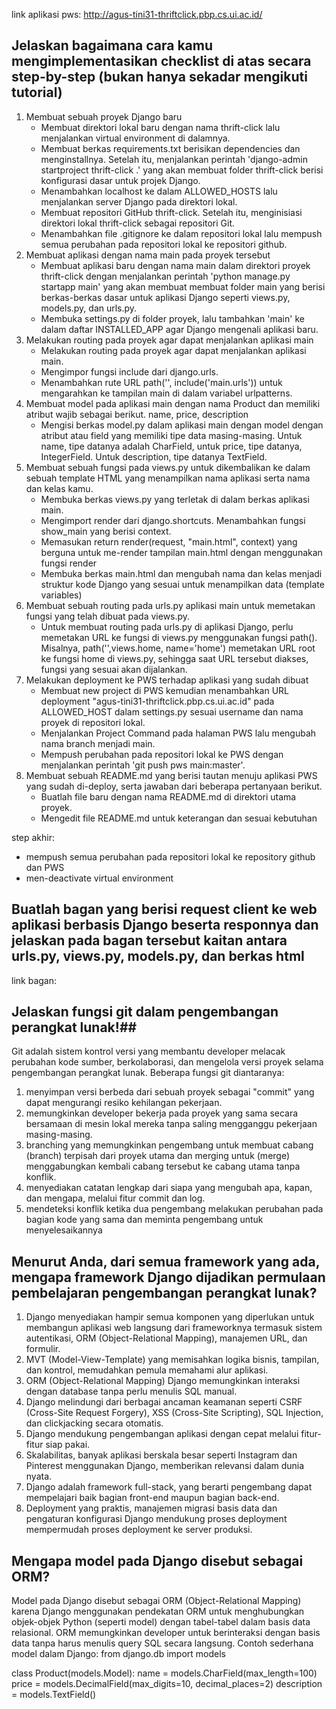 link aplikasi pws: http://agus-tini31-thriftclick.pbp.cs.ui.ac.id/

## Jelaskan bagaimana cara kamu mengimplementasikan checklist di atas secara step-by-step (bukan hanya sekadar mengikuti tutorial) ##
1) Membuat sebuah proyek Django baru
    - Membuat direktori lokal baru dengan nama thrift-click lalu menjalankan virtual environment di dalamnya.
    - Membuat berkas requirements.txt berisikan dependencies dan menginstallnya. Setelah itu, menjalankan perintah 'django-admin startproject thrift-click .' yang akan membuat folder thrift-click berisi konfigurasi dasar untuk projek Django.
    - Menambahkan localhost ke dalam ALLOWED_HOSTS lalu menjalankan server Django pada direktori lokal.
    - Membuat repositori GitHub thrift-click. Setelah itu, menginisiasi direktori lokal thrift-click sebagai repositori Git.
    - Menambahkan file .gitignore ke dalam repositori lokal lalu mempush semua perubahan pada repositori lokal ke repositori github.
2) Membuat aplikasi dengan nama main pada proyek tersebut
    - Membuat aplikasi baru dengan nama main dalam direktori proyek thrift-click dengan menjalankan perintah 'python manage.py startapp main' yang akan membuat membuat folder main yang berisi berkas-berkas dasar untuk aplikasi Django seperti views.py, models.py, dan urls.py.
    - Membuka settings.py di folder proyek, lalu tambahkan 'main' ke dalam daftar INSTALLED_APP agar Django mengenali aplikasi baru.
3) Melakukan routing pada proyek agar dapat menjalankan aplikasi main
    - Melakukan routing pada proyek agar dapat menjalankan aplikasi main.
    - ⁠Mengimpor fungsi include dari django.urls.
    - ⁠Menambahkan rute URL path('', include('main.urls')) untuk mengarahkan ke tampilan main di dalam variabel urlpatterns.
4) Membuat model pada aplikasi main dengan nama Product dan memiliki atribut wajib sebagai berikut. name, price, description
    - Mengisi berkas model.py dalam aplikasi main dengan model dengan atribut atau field yang memiliki tipe data masing-masing. Untuk name, tipe datanya adalah CharField, untuk price, tipe datanya, IntegerField. Untuk description, tipe datanya TextField.
5) Membuat sebuah fungsi pada views.py untuk dikembalikan ke dalam sebuah template HTML yang menampilkan nama aplikasi serta nama dan kelas kamu.
    - Membuka berkas views.py yang terletak di dalam berkas aplikasi main.
    - ⁠Mengimport render dari django.shortcuts. Menambahkan fungsi show_main yang berisi context.
    - ⁠Memasukan return render(request, "main.html", context) yang berguna untuk me-render tampilan main.html dengan menggunakan fungsi render
    - ⁠Membuka berkas main.html dan mengubah nama dan kelas menjadi struktur kode Django yang sesuai untuk menampilkan data (template variables)
6) Membuat sebuah routing pada urls.py aplikasi main untuk memetakan fungsi yang telah dibuat pada views.py.
    - ⁠Untuk membuat routing pada urls.py di aplikasi Django, perlu memetakan URL ke fungsi di views.py menggunakan fungsi path(). Misalnya, path('',views.home, name='home') memetakan URL root ke fungsi home di views.py, sehingga saat URL tersebut diakses, fungsi yang sesuai akan dijalankan.
7) Melakukan deployment ke PWS terhadap aplikasi yang sudah dibuat
    - Membuat new project di PWS kemudian menambahkan URL deployment "agus-tini31-thriftclick.pbp.cs.ui.ac.id" pada ALLOWED_HOST dalam settings.py sesuai username dan nama proyek di repositori lokal.
    - Menjalankan Project Command pada halaman PWS lalu mengubah nama branch menjadi main.
    - Mempush perubahan pada repositori lokal ke PWS dengan menjalankan perintah 'git push pws main:master'.
8) Membuat sebuah README.md yang berisi tautan menuju aplikasi PWS yang sudah di-deploy, serta jawaban dari beberapa pertanyaan berikut.
    - Buatlah file baru dengan nama README.md di direktori utama proyek.
    - ⁠Mengedit file README.md untuk keterangan dan sesuai kebutuhan

step akhir:
- mempush semua perubahan pada repositori lokal ke repository github dan PWS
- men-deactivate virtual environment

## Buatlah bagan yang berisi request client ke web aplikasi berbasis Django beserta responnya dan jelaskan pada bagan tersebut kaitan antara urls.py, views.py, models.py, dan berkas html ##
link bagan: 


## Jelaskan fungsi git dalam pengembangan perangkat lunak!##
Git adalah sistem kontrol versi yang membantu developer melacak perubahan kode sumber, berkolaborasi, dan mengelola versi proyek selama pengembangan perangkat lunak. Beberapa fungsi git diantaranya:
1) menyimpan versi berbeda dari sebuah proyek sebagai "commit" yang dapat mengurangi resiko kehilangan pekerjaan.
2) memungkinkan developer bekerja pada proyek yang sama secara bersamaan di mesin lokal mereka tanpa saling mengganggu pekerjaan masing-masing.
3) branching yang memungkinkan pengembang untuk membuat cabang (branch) terpisah dari proyek utama dan merging untuk (merge) menggabungkan kembali cabang tersebut ke cabang utama tanpa konflik.
4) menyediakan catatan lengkap dari siapa yang mengubah apa, kapan, dan mengapa, melalui fitur commit dan log.
5) mendeteksi konflik ketika dua pengembang melakukan perubahan pada bagian kode yang sama dan meminta pengembang untuk menyelesaikannya

## Menurut Anda, dari semua framework yang ada, mengapa framework Django dijadikan permulaan pembelajaran pengembangan perangkat lunak? ##
1) Django menyediakan hampir semua komponen yang diperlukan untuk membangun aplikasi web langsung dari frameworknya termasuk sistem autentikasi, ORM (Object-Relational Mapping), manajemen URL, dan formulir.
2) MVT (Model-View-Template) yang memisahkan logika bisnis, tampilan, dan kontrol, memudahkan pemula memahami alur aplikasi.
3) ORM (Object-Relational Mapping) Django memungkinkan interaksi dengan database tanpa perlu menulis SQL manual.
4) Django melindungi dari berbagai ancaman keamanan seperti CSRF (Cross-Site Request Forgery), XSS (Cross-Site Scripting), SQL Injection, dan clickjacking secara otomatis.
5) Django mendukung pengembangan aplikasi dengan cepat melalui fitur-fitur siap pakai.
6) Skalabilitas, banyak aplikasi berskala besar seperti Instagram dan Pinterest menggunakan Django, memberikan relevansi dalam dunia nyata.
7) Django adalah framework full-stack, yang berarti pengembang dapat mempelajari baik bagian front-end maupun bagian back-end.
8) Deployment yang praktis, manajemen migrasi basis data dan pengaturan konfigurasi Django mendukung proses deployment mempermudah proses deployment ke server produksi.

## Mengapa model pada Django disebut sebagai ORM? ##
Model pada Django disebut sebagai ORM (Object-Relational Mapping) karena Django menggunakan pendekatan ORM untuk menghubungkan objek-objek Python (seperti model) dengan tabel-tabel dalam basis data relasional. ORM memungkinkan developer untuk berinteraksi dengan basis data tanpa harus menulis query SQL secara langsung. Contoh sederhana model dalam Django:
from django.db import models

class Product(models.Model):
    name = models.CharField(max_length=100)
    price = models.DecimalField(max_digits=10, decimal_places=2)
    description = models.TextField() 